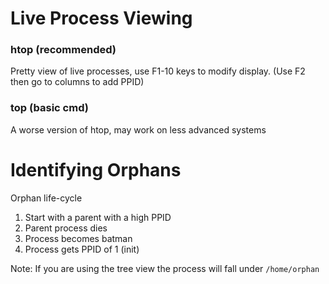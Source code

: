 # Live Process Viewing

### htop (recommended)

Pretty view of live processes, use F1-10 keys to modify display. (Use F2 then go to columns to add PPID)

### top (basic cmd)

A worse version of htop, may work on less advanced systems


# Identifying Orphans

Orphan life-cycle
1. Start with a parent with a high PPID
2. Parent process dies
3. Process becomes batman
4. Process gets PPID of 1 (init)

Note: If you are using the tree view the process will fall under `/home/orphan`
